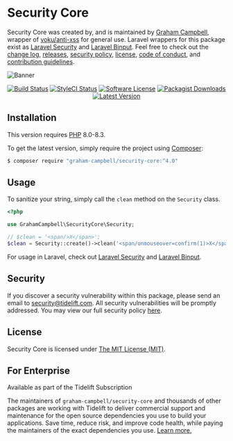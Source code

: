 Security Core
=============

Security Core was created by, and is maintained by [Graham Campbell](https://github.com/GrahamCampbell), wrapper of [voku/anti-xss](https://github.com/voku/anti-xss) for general use. Laravel wrappers for this package exist as [Laravel Security](https://github.com/GrahamCampbell/Laravel-Security) and [Laravel Binput](https://github.com/GrahamCampbell/Laravel-Binput). Feel free to check out the [change log](CHANGELOG.md), [releases](https://github.com/GrahamCampbell/Security-Core/releases), [security policy](https://github.com/GrahamCampbell/Security-Core/security/policy), [license](LICENSE), [code of conduct](.github/CODE_OF_CONDUCT.md), and [contribution guidelines](.github/CONTRIBUTING.md).

![Banner](https://user-images.githubusercontent.com/2829600/71477094-0f3c7780-27e0-11ea-8a35-139e4445155e.png)

<p align="center">
<a href="https://github.com/GrahamCampbell/Security-Core/actions?query=workflow%3ATests"><img src="https://img.shields.io/github/actions/workflow/status/GrahamCampbell/Security-Core/tests.yml?label=Tests&style=flat-square" alt="Build Status"></img></a>
<a href="https://github.styleci.io/repos/163549667"><img src="https://github.styleci.io/repos/163549667/shield" alt="StyleCI Status"></img></a>
<a href="LICENSE"><img src="https://img.shields.io/badge/license-MIT-brightgreen?style=flat-square" alt="Software License"></img></a>
<a href="https://packagist.org/packages/graham-campbell/security-core"><img src="https://img.shields.io/packagist/dt/graham-campbell/security-core?style=flat-square" alt="Packagist Downloads"></img></a>
<a href="https://github.com/GrahamCampbell/Security-Core/releases"><img src="https://img.shields.io/github/release/GrahamCampbell/Security-Core?style=flat-square" alt="Latest Version"></img></a>
</p>


## Installation

This version requires [PHP](https://www.php.net/) 8.0-8.3.

To get the latest version, simply require the project using [Composer](https://getcomposer.org/):

```bash
$ composer require "graham-campbell/security-core:^4.0"
```


## Usage

To sanitize your string, simply call the `clean` method on the `Security` class.

```php
<?php

use GrahamCampbell\SecurityCore\Security;

// $clean = '<span/>X</span>';
$clean = Security::create()->clean('<span/onmouseover=confirm(1)>X</span>');
```

For usage in Laravel, check out [Laravel Security](https://github.com/GrahamCampbell/Laravel-Security) and [Laravel Binput](https://github.com/GrahamCampbell/Laravel-Binput). 


## Security

If you discover a security vulnerability within this package, please send an email to security@tidelift.com. All security vulnerabilities will be promptly addressed. You may view our full security policy [here](https://github.com/GrahamCampbell/Security-Core/security/policy).


## License

Security Core is licensed under [The MIT License (MIT)](LICENSE).


## For Enterprise

Available as part of the Tidelift Subscription

The maintainers of `graham-campbell/security-core` and thousands of other packages are working with Tidelift to deliver commercial support and maintenance for the open source dependencies you use to build your applications. Save time, reduce risk, and improve code health, while paying the maintainers of the exact dependencies you use. [Learn more.](https://tidelift.com/subscription/pkg/packagist-graham-campbell-security-core?utm_source=packagist-graham-campbell-security-core&utm_medium=referral&utm_campaign=enterprise&utm_term=repo)
